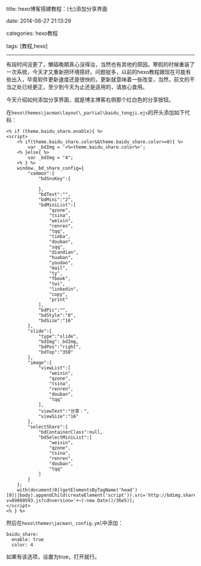 title: hexo博客搭建教程：(七)添加分享界面

date: 2014-06-27 21:13:29

categories: hexo教程

tags: [教程,hexo]

---

有段时间没更了，懒癌晚期真心没得治，当然也有其他的原因。寒假的时候重装了一次系统，今天才又重新把环境搭好。问题挺多，以前的hexo教程跟现在可能有些出入，毕竟软件更新速度还是很快的，更新就意味着一些改变，当然，前文的不当之处已经更正，至少到今天为止还是适用的，请放心食用。

<!--more-->

今天介绍如何添加分享界面，就是博主博客右侧那个红白色的分享按钮。

在`hexo\themes\jacman\layout\_partial\baidu_tongji.ejs`的开头添加如下代码：

```
<% if (theme.baidu_share.enable){ %>
<script>
    <% if(theme.baidu_share.color&&theme.baidu_share.color>=0){ %>
        var _bdImg = '<%=theme.baidu_share.color%>';
    <% }else{ %>
        var _bdImg = "4";
    <% } %>
    window._bd_share_config={
        "common":{
            "bdSnsKey":{

            },
            "bdText":"",
            "bdMini":"2",
            "bdMiniList":[
                "qzone",
                "tsina",
                "weixin",
                "renren",
                "tqq",
                "tieba",
                "douban",
                "sqq",
                "diandian",
                "huaban",
                "youdao",
                "mail",
                "ty",
                "fbook",
                "twi",
                "linkedin",
                "copy",
                "print"
            ],
            "bdPic":"",
            "bdStyle":"0",
            "bdSize":"16"
        },
        "slide":{
            "type":"slide",
            "bdImg":_bdImg,
            "bdPos":"right",
            "bdTop":"350"
        },
        "image":{
            "viewList":[
                "weixin",
                "qzone",
                "tsina",
                "renren",
                "douban",
                "tqq"
            ],
            "viewText":"分享：",
            "viewSize":"16"
        },
        "selectShare":{
            "bdContainerClass":null,
            "bdSelectMiniList":[
                "weixin",
                "qzone",
                "tsina",
                "renren",
                "douban",
                "tqq"
            ]
        }
    };
    with(document)0[(getElementsByTagName('head')[0]||body).appendChild(createElement('script')).src='http://bdimg.share.baidu.com/static/api/js/share.js?v=89860593.js?cdnversion='+~(-new Date()/36e5)];
</script>
<% } %>
```

然后在`hexo\themes\jacman\_config.yml`中添加：

```
baidu_share:
  enable: true
  color: 4
```

如果有该选项，设置为true，打开就行。
